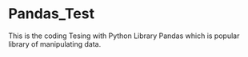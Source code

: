 # Pandas_Test

This is the coding Tesing with Python Library Pandas which is popular library of manipulating data.
